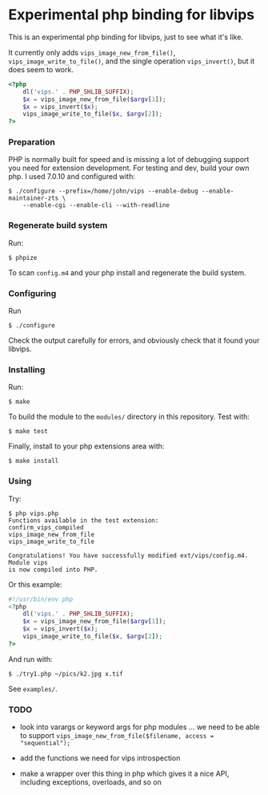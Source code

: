 # Experimental php binding for libvips 

This is an experimental php binding for libvips, just to see what it's like.

It currently only adds `vips_image_new_from_file()`, 
`vips_image_write_to_file()`, and the single operation `vips_invert()`, but it 
does seem to work. 

```php
<?php
	dl('vips.' . PHP_SHLIB_SUFFIX);
	$x = vips_image_new_from_file($argv[1]);
	$x = vips_invert($x);
	vips_image_write_to_file($x, $argv[2]);
?>
```

### Preparation

PHP is normally built for speed and is missing a lot of debugging support you
need for extension development. For testing and dev, build your own php. 
I used 7.0.10 and configured with:

```
$ ./configure --prefix=/home/john/vips --enable-debug --enable-maintainer-zts \
	--enable-cgi --enable-cli --with-readline
```

### Regenerate build system

Run:

```
$ phpize
```

To scan `config.m4` and your php install and regenerate the build system.

### Configuring

Run

```
$ ./configure 
```

Check the output carefully for errors, and obviously check that it found your
libvips.

### Installing

Run:


```
$ make
```

To build the module to the `modules/` directory in this repository. Test with:

```
$ make test
```

Finally, install to your php extensions area with:

```
$ make install
```

### Using

Try:

```
$ php vips.php 
Functions available in the test extension:
confirm_vips_compiled
vips_image_new_from_file
vips_image_write_to_file

Congratulations! You have successfully modified ext/vips/config.m4. Module vips
is now compiled into PHP.
```

Or this example:

```php
#!/usr/bin/env php
<?php
	dl('vips.' . PHP_SHLIB_SUFFIX);
	$x = vips_image_new_from_file($argv[1]);
	$x = vips_invert($x);
	vips_image_write_to_file($x, $argv[2]);
?>
```

And run with:

```
$ ./try1.php ~/pics/k2.jpg x.tif
```

See `examples/`.

### TODO

* look into varargs or keyword args for php modules ... we need to be able to
  support `vips_image_new_from_file($filename, access = "sequential");`

* add the functions we need for vips introspection

* make a wrapper over this thing in php which gives it a nice API, including
  exceptions, overloads, and so on
